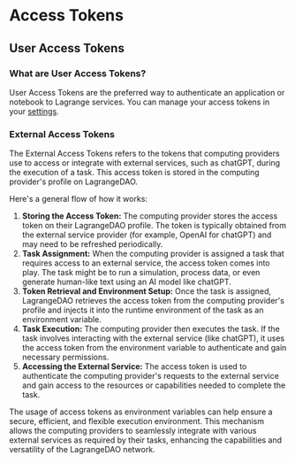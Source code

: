# Access Tokens

## User Access Tokens

### &#x20;What are User Access Tokens?

User Access Tokens are the preferred way to authenticate an application or notebook to Lagrange  services. You can manage your access tokens in your [settings](https://lagrangedao.org/personal\_center/setting).

### External Access Tokens

The External Access Tokens  refers to the tokens that computing providers use to access or integrate with external services, such as chatGPT, during the execution of a task. This access token is stored in the computing provider's profile on LagrangeDAO.

Here's a general flow of how it works:

1. **Storing the Access Token:** The computing provider stores the access token on their LagrangeDAO profile. The token is typically obtained from the external service provider (for example, OpenAI for chatGPT) and may need to be refreshed periodically.
2. **Task Assignment:** When the computing provider is assigned a task that requires access to an external service, the access token comes into play. The task might be to run a simulation, process data, or even generate human-like text using an AI model like chatGPT.
3. **Token Retrieval and Environment Setup:** Once the task is assigned, LagrangeDAO retrieves the access token from the computing provider's profile and injects it into the runtime environment of the task as an environment variable.
4. **Task Execution:** The computing provider then executes the task. If the task involves interacting with the external service (like chatGPT), it uses the access token from the environment variable to authenticate and gain necessary permissions.
5. **Accessing the External Service:** The access token is used to authenticate the computing provider's requests to the external service and gain access to the resources or capabilities needed to complete the task.

The usage of access tokens as environment variables can help ensure a secure, efficient, and flexible execution environment. This mechanism allows the computing providers to seamlessly integrate with various external services as required by their tasks, enhancing the capabilities and versatility of the LagrangeDAO network.

